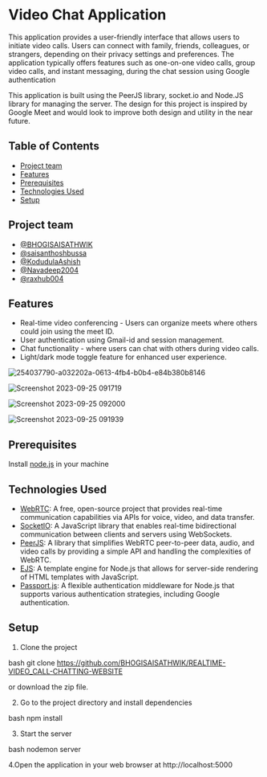 # Video Chat Application


This application provides a user-friendly interface that allows users to initiate video calls. Users can connect with family, friends, colleagues, or strangers, depending on their privacy settings and preferences. The application typically offers features such as one-on-one video calls, group video calls, and instant messaging, during the chat session using Google authentication

This application is built using the PeerJS library, socket.io and Node.JS library for managing the server. The design for this project is inspired by Google Meet and would look to improve both design and utility in the near future. 

## Table of Contents

- [Project team](#project-team)
- [Features](#features)
- [Prerequisites](#prerequisites)
- [Technologies Used](#technologies-used)
- [Setup](#setup)

## Project team

- [@BHOGISAISATHWIK](https://github.com/BHOGISAISATHWIK)
- [@saisanthoshbussa](https://github.com/saisanthoshbussa)
- [@KodudulaAshish](https://github.com/KodudulaAshish)
- [@Navadeep2004](https://github.com/Navadeep2004)
- [@raxhub004](https://github.com/raxhub004)

## Features

- Real-time video conferencing - Users can organize meets where others could join using the meet ID.
- User authentication using Gmail-id and session management.
- Chat functionality - where users can chat with others during video calls.
- Light/dark mode toggle feature for enhanced user experience.

![254037790-a032202a-0613-4fb4-b0b4-e84b380b8146](https://github.com/BHOGISAISATHWIK/REALTIME-VIDEO_CALL-CHATTING-WEBSITE/assets/95133901/05bbf7f1-c030-47b5-a970-48eeadaf34ea)

![Screenshot 2023-09-25 091719](https://github.com/BHOGISAISATHWIK/REALTIME-VIDEO_CALL-CHATTING-WEBSITE/assets/95133901/deaf8d5a-c3c3-47f4-ab35-0c30ee2267e3)

![Screenshot 2023-09-25 092000](https://github.com/BHOGISAISATHWIK/REALTIME-VIDEO_CALL-CHATTING-WEBSITE/assets/95133901/786e7005-f073-4f54-8e8f-36f47023f6eb)

![Screenshot 2023-09-25 091939](https://github.com/BHOGISAISATHWIK/REALTIME-VIDEO_CALL-CHATTING-WEBSITE/assets/95133901/8c187531-4df2-4199-8210-a0baff41a629)

## Prerequisites

Install [node.js](https://nodejs.org/en/) in your machine

## Technologies Used

- [WebRTC](https://webrtc.org/): A free, open-source project that provides real-time communication capabilities via APIs for voice, video, and data transfer.
- [SocketIO](https://socket.io/): A JavaScript library that enables real-time bidirectional communication between clients and servers using WebSockets.
- [PeerJS](https://peerjs.com/): A library that simplifies WebRTC peer-to-peer data, audio, and video calls by providing a simple API and handling the complexities of WebRTC.
- [EJS](https://ejs.co/): A template engine for Node.js that allows for server-side rendering of HTML templates with JavaScript.
- [Passport.js](http://www.passportjs.org/): A flexible authentication middleware for Node.js that supports various authentication strategies, including Google authentication.

## Setup

1. Clone the project

bash
    git clone https://github.com/BHOGISAISATHWIK/REALTIME-VIDEO_CALL-CHATTING-WEBSITE


or download the zip file.

2. Go to the project directory and install dependencies

bash
    npm install


3. Start the server

bash
    nodemon server


4.Open the application in your web browser at http://localhost:5000
